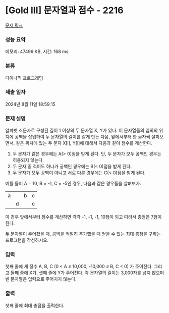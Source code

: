 # [Gold III] 문자열과 점수 - 2216 

[문제 링크](https://www.acmicpc.net/problem/2216) 

### 성능 요약

메모리: 47496 KB, 시간: 168 ms

### 분류

다이나믹 프로그래밍

### 제출 일자

2024년 8월 11일 18:59:15

### 문제 설명

<p>알파벳 소문자로 구성된 길이 1 이상의 두 문자열 X, Y가 있다. 이 문자열들의 임의의 위치에 공백을 삽입하여 두 문자열의 길이를 같게 만든 다음, 앞에서부터 한 글자씩 살펴보면서, 같은 위치에 있는 두 문자 X[i], Y[i]에 대해서 다음과 같이 점수를 계산한다.</p>

<ol>
	<li>두 문자가 같은 경우에는 A(> 0)점을 받게 된다. 단, 두 문자가 모두 공백인 경우는 허용되지 않는다.</li>
	<li>두 문자 중 적어도 하나가 공백인 경우에는 B(< 0)점을 받게 된다.</li>
	<li>두 문자가 모두 공백이 아니고 서로 다른 경우에는 C(< 0)점을 받게 된다.</li>
</ol>

<p>예를 들어 A = 10, B = -1, C = -5인 경우, 다음과 같은 경우들을 살펴보자.</p>

<table class="table table-bordered" style="width:20%">
	<tbody>
		<tr>
			<td style="width:5%">a</td>
			<td style="width:5%"> </td>
			<td style="width:5%">b</td>
			<td style="width:5%">c</td>
		</tr>
		<tr>
			<td> </td>
			<td>d</td>
			<td> </td>
			<td>c</td>
		</tr>
	</tbody>
</table>

<p>이 경우 앞에서부터 점수를 계산하면 각각 -1, -1, -1, 10점이 되고 따라서 총점은 7점이 된다.</p>

<p>두 문자열이 주어졌을 때, 공백을 적절히 추가했을 때 얻을 수 있는 최대 총점을 구하는 프로그램을 작성하시오.</p>

### 입력 

 <p>첫째 줄에 세 정수 A, B, C (0 < A ≤ 10,000, -10,000 ≤ B, C < 0) 가 주어진다. 그리고 둘째 줄에 X가, 셋째 줄에 Y가 주어진다. 각 문자열의 길이는 3,000자를 넘지 않으며 빈 문자열은 입력으로 주어지지 않는다.</p>

### 출력 

 <p>첫째 줄에 최대 총점을 출력한다.</p>

